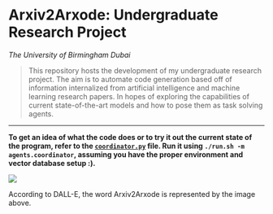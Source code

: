 # Arxiv2Arxode: Undergraduate Research Project
*The University of Birmingham Dubai*

> This repository hosts the development of my undergraduate research project. The aim is to automate code generation based off of information internalized from artificial intelligence and machine learning research papers. In hopes of exploring the capabilities of current state-of-the-art models and how to pose them as task solving agents.

----------

__To get an idea of what the code does or to try it out the current state of the program, refer to the [`coordinator.py`](./agents/coordinator.py) file. Run it using `./run.sh -m agents.coordinator`, assuming you have the proper environment and vector database setup :\).__


<img src="./imgs/DALL·E 2023-12-16 14.50.png" > </img>

According to DALL-E, the word Arxiv2Arxode is represented by the image above.
